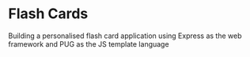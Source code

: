 # Flash Cards
Building a personalised flash card application using Express as the web framework and PUG as the JS template language
